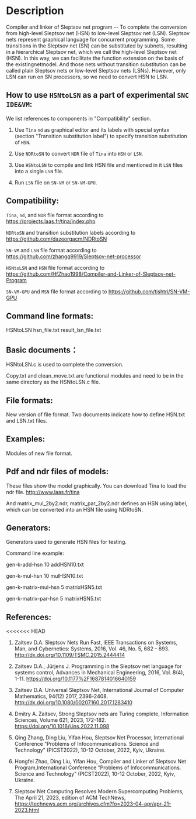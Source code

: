 # Description
Compiler and linker of Sleptsov net program -- To complete the conversion from high-level Sleptsov net (HSN) to low-level Sleptsov net (LSN). 
Sleptsov nets represent graphical language for concurrent programming. Some transitions in the Sleptsov net (SN) can be substituted by subnets, resulting in a hierarchical Sleptsov net, which we call the high-level Sleptsov net (HSN). In this way, we can facilitate the function extension on the basis of the existingnetmodel. And those nets without transition substitution can be called plain Sleptsov nets or low-level Sleptsov nets (LSNs). 
However, only LSN can run on SN processors, so we need to convert HSN to LSN.

How to use `HSNtoLSN` as a part of experimental `SNC IDE&VM`:
------------------------------------------------------------

We list references to components in "Compatibility" section.

1) Use `Tina` `nd` as graphical editor and its labels with special syntax (section "Transition substitution label") to specify transition substitution of `HSN`.

2) Use `NDRtoSN` to convert `NDR` file of `Tina` into `HSN` or `LSN`. 

3) Use `HSNtoLSN` to compile and link HSN file and mentioned in it `LSN` files into a single `LSN` file.

4) Run `LSN` file on `SN-VM` or `SN-VM-GPU`.


Compatibility: 
-------------- 

`Tina`, `nd`, and `NDR` file format according to https://projects.laas.fr/tina/index.php

`NDRtoSN` and transition substitution labels according to https://github.com/dazeorgacm/NDRtoSN

`SN-VM` and `LSN` file format according to https://github.com/zhangq9919/Sleptsov-net-processor

`HSNtoLSN` and `HSN` file format according to https://github.com/HfZhao1998/Compiler-and-Linker-of-Sleptsov-net-Program

`SN-VM-GPU` and `MSN` file format according to https://github.com/tishtri/SN-VM-GPU

Command line formats:
------------

HSNtoLSN hsn_file.txt result_lsn_file.txt

Basic documents：
------------
HSNtoLSN.c is used to complete the conversion.

Copy.txt and clean_move.txt are functional modules and need to be in the same directory as the HSNtoLSN.c file.

File formats:
------------
New version of file format. Two documents indicate how to define HSN.txt and LSN.txt files.

Examples:
------------
Modules of new file format.

Pdf and ndr files of models:
------------
These files show the model graphically. You can download Tina to load the ndr file.  http://www.laas.fr/tina

And matrix_mul_2by2.ndr, matrix_par_2by2.ndr defines an HSN using label, which can be converted into an HSN file using NDRtoSN. 

Generators:
------------

Generators used to generate HSN files for testing.

Command line example:

gen-k-add-hsn 10 addHSN10.txt

gen-k-mul-hsn 10 mulHSN10.txt

gen-k-matrix-mul-hsn 5 matrixHSN5.txt

gen-k-matrix-par-hsn 5 matrixHSN5.txt

References:
------------
<<<<<<< HEAD
1. Zaitsev D.A. Sleptsov Nets Run Fast, IEEE Transactions on Systems, Man, and Cybernetics: Systems, 2016, Vol. 46, No. 5, 682 - 693. http://dx.doi.org/10.1109/TSMC.2015.2444414

2. Zaitsev D.A., Jürjens J. Programming in the Sleptsov net language for systems control, Advances in Mechanical Engineering, 2016, Vol. 8(4), 1-11. https://doi.org/10.1177%2F1687814016640159

3. Zaitsev D.A. Universal Sleptsov Net, International Journal of Computer Mathematics, 94(12) 2017, 2396-2408. http://dx.doi.org/10.1080/00207160.2017.1283410

4. Dmitry A. Zaitsev, Strong Sleptsov nets are Turing complete, Information Sciences, Volume 621, 2023, 172-182. https://doi.org/10.1016/j.ins.2022.11.098

5. Qing Zhang, Ding Liu, Yifan Hou, Sleptsov Net Processor, International Conference ”Problems of Infocommunications. Science and Technology” (PICST2022), 10-12 October, 2022, Kyiv, Ukraine.

6. Hongfei Zhao, Ding Liu, Yifan Hou, Compiler and Linker of Sleptsov Net Program,International Conference ”Problems of Infocommunications. Science and Technology” (PICST2022), 10-12 October, 2022, Kyiv, Ukraine.

7. Sleptsov Net Computing Resolves Modern Supercomputing Problems, The April 21, 2023, edition of ACM TechNews, https://technews.acm.org/archives.cfm?fo=2023-04-apr/apr-21-2023.html
